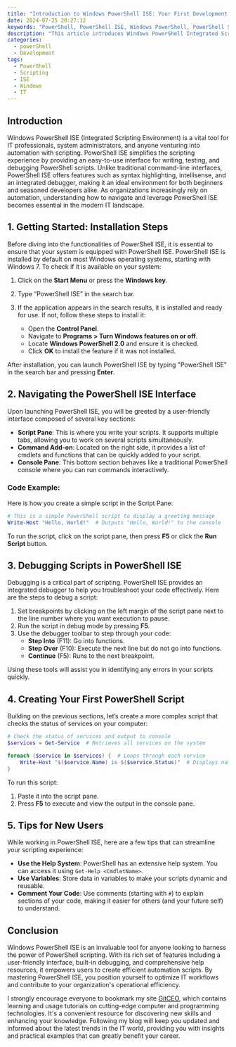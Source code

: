 ```yaml
---
title: "Introduction to Windows PowerShell ISE: Your First Development Environment"
date: 2024-07-25 20:27:12
keywords: "PowerShell, PowerShell ISE, Windows PowerShell, PowerShell Scripting, Development Environment, IT Administration"
description: "This article introduces Windows PowerShell Integrated Scripting Environment (ISE), a powerful tool for scripting and automation in Windows environments. It outlines the key features of PowerShell ISE, installation steps, and how to create and execute your first script. Additionally, it covers tips for beginners and advanced usage scenarios, making it an essential guide for anyone looking to enhance their scripting skills in PowerShell."
categories:
  - powerShell
  - Development
tags:
  - PowerShell
  - Scripting
  - ISE
  - Windows
  - IT
---
```


## Introduction

Windows PowerShell ISE (Integrated Scripting Environment) is a vital tool for IT professionals, system administrators, and anyone venturing into automation with scripting. PowerShell ISE simplifies the scripting experience by providing an easy-to-use interface for writing, testing, and debugging PowerShell scripts. Unlike traditional command-line interfaces, PowerShell ISE offers features such as syntax highlighting, intellisense, and an integrated debugger, making it an ideal environment for both beginners and seasoned developers alike. As organizations increasingly rely on automation, understanding how to navigate and leverage PowerShell ISE becomes essential in the modern IT landscape.

<!-- more -->

## 1. Getting Started: Installation Steps

Before diving into the functionalities of PowerShell ISE, it is essential to ensure that your system is equipped with PowerShell ISE. PowerShell ISE is installed by default on most Windows operating systems, starting with Windows 7. To check if it is available on your system:

1. Click on the **Start Menu** or press the **Windows key**.
2. Type “PowerShell ISE” in the search bar.
3. If the application appears in the search results, it is installed and ready for use. If not, follow these steps to install it:

   - Open the **Control Panel**.
   - Navigate to **Programs > Turn Windows features on or off**.
   - Locate **Windows PowerShell 2.0** and ensure it is checked.
   - Click **OK** to install the feature if it was not installed.

After installation, you can launch PowerShell ISE by typing "PowerShell ISE" in the search bar and pressing **Enter**.

## 2. Navigating the PowerShell ISE Interface

Upon launching PowerShell ISE, you will be greeted by a user-friendly interface composed of several key sections:

- **Script Pane**: This is where you write your scripts. It supports multiple tabs, allowing you to work on several scripts simultaneously.
- **Command Add-on**: Located on the right side, it provides a list of cmdlets and functions that can be quickly added to your script.
- **Console Pane**: This bottom section behaves like a traditional PowerShell console where you can run commands interactively.

### Code Example:
Here is how you create a simple script in the Script Pane:

```powershell
# This is a simple PowerShell script to display a greeting message
Write-Host "Hello, World!"  # Outputs "Hello, World!" to the console
```

To run the script, click on the script pane, then press **F5** or click the **Run Script** button.

## 3. Debugging Scripts in PowerShell ISE

Debugging is a critical part of scripting. PowerShell ISE provides an integrated debugger to help you troubleshoot your code effectively. Here are the steps to debug a script:

1. Set breakpoints by clicking on the left margin of the script pane next to the line number where you want execution to pause.
2. Run the script in debug mode by pressing **F5**.
3. Use the debugger toolbar to step through your code:
   - **Step Into** (F11): Go into functions.
   - **Step Over** (F10): Execute the next line but do not go into functions.
   - **Continue** (F5): Runs to the next breakpoint.

Using these tools will assist you in identifying any errors in your scripts quickly.

## 4. Creating Your First PowerShell Script

Building on the previous sections, let’s create a more complex script that checks the status of services on your computer:

```powershell
# Check the status of services and output to console
$services = Get-Service  # Retrieves all services on the system

foreach ($service in $services) {  # Loops through each service
    Write-Host "$($service.Name) is $($service.Status)"  # Displays name and status of each service
}
```

To run this script:
1. Paste it into the script pane.
2. Press **F5** to execute and view the output in the console pane.

## 5. Tips for New Users

While working in PowerShell ISE, here are a few tips that can streamline your scripting experience:

- **Use the Help System**: PowerShell has an extensive help system. You can access it using `Get-Help <CmdletName>`.
- **Use Variables**: Store data in variables to make your scripts dynamic and reusable.
- **Comment Your Code**: Use comments (starting with `#`) to explain sections of your code, making it easier for others (and your future self) to understand.

## Conclusion

Windows PowerShell ISE is an invaluable tool for anyone looking to harness the power of PowerShell scripting. With its rich set of features including a user-friendly interface, built-in debugging, and comprehensive help resources, it empowers users to create efficient automation scripts. By mastering PowerShell ISE, you position yourself to optimize IT workflows and contribute to your organization's operational efficiency.

I strongly encourage everyone to bookmark my site [GitCEO](https://gitceo.com), which contains learning and usage tutorials on cutting-edge computer and programming technologies. It's a convenient resource for discovering new skills and enhancing your knowledge. Following my blog will keep you updated and informed about the latest trends in the IT world, providing you with insights and practical examples that can greatly benefit your career.